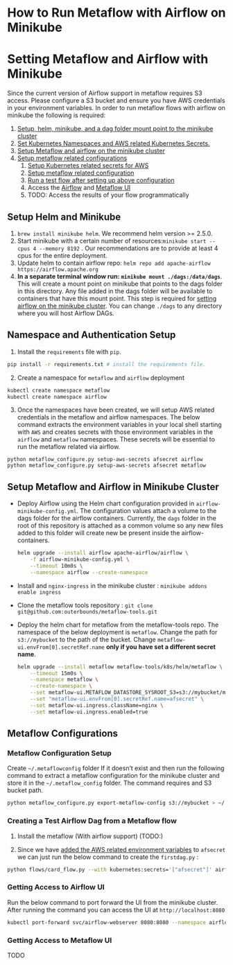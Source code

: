 # How to Run Metaflow with Airflow on Minikube


# Setting Metaflow and Airflow with Minikube

Since the current version of Airflow support in metaflow requires S3 access. Please configure a S3 bucket and ensure you have AWS credentials in your environment variables. In order to run metaflow flows with airflow on minikube the following is required: 

1. [Setup, helm, minikube, and a dag folder mount point to the minikube cluster](#setup-helm-and-minikube)
2. [Set Kubernetes Namespaces and AWS related Kubernetes Secrets.](#authentication)
3. [Setup Metaflow and airflow on the minikube cluster](#setup-metaflow-and-airflow-in-minikube-cluster)
4. [Setup metaflow related configurations](#setting-up-auth-and-metaflow-configurations)
    1. [Setup Kubernetes related secrets for AWS](#authentication-setup)
    2. [Setup metaflow related configuration](#metaflow-configuration-setup)
    3. [Run a test flow after setting up above configuration](#creating-a-test-airflow-dag-from-a-metaflow-flow)
    4. Access the [Airflow](#getting-access-to-airflow-ui) and [Metaflow UI](#getting-access-to-metaflow-ui)
    5. TODO: Access the results of your flow programmatically

## Setup Helm and Minikube

1. `brew install minikube helm`. We recommend helm version >= 2.5.0.
2. Start minikube with a certain number of resources:`minikube start --cpus 4 --memory 8192` . Our recommendations are to provide at least 4 cpus for the entire deployment. 
3. Update helm to contain airflow repo: `helm repo add apache-airflow https://airflow.apache.org`
4. **In a separate terminal window run: ``minikube mount ./dags:/data/dags``**. This will create a mount point on minikube that points to the dags folder in this directory. Any file added in the dags folder will be available to containers that have this mount point. This step is required for [setting airflow on the minikube cluster](#setup-metaflow-and-airflow-in-minikube-cluster). You can change `./dags` to any directory where you will host Airflow DAGs. 

## Namespace and Authentication Setup
1. Install the `requirements` file with `pip`. 
```bash
pip install -r requirements.txt # install the requirements file. 
```
2. Create a namespace for `metaflow` and `airflow` deployment
```bash
kubectl create namespace metaflow
kubectl create namespace airflow
```
3. Once the namespaces have been created, we will setup AWS related credentials in the metaflow and airflow namespaces. The below command extracts the environment variables in your local shell starting with `AWS` and creates secrets with those environment variables in the `airflow` and `metaflow` namespaces. These secrets will be essential to run the metaflow related via airflow. 
```
python metaflow_configure.py setup-aws-secrets afsecret airflow
python metaflow_configure.py setup-aws-secrets afsecret metaflow
```

## Setup Metaflow and Airflow in Minikube Cluster

- Deploy Airflow using the Helm chart configuration provided in `airflow-minikube-config.yml`. The configuration values attach a volume to the dags folder for the airflow containers. Currently, the `dags` folder in the root of this repository is attached as a common volume so any new files added to this folder will create new be present inside the airflow-containers.
    
    ```bash
    helm upgrade --install airflow apache-airflow/airflow \
        -f airflow-minikube-config.yml \
        --timeout 10m0s \
        --namespace airflow --create-namespace
    ```
- Install and `nginx-ingress` in the minikube cluster : `minikube addons enable ingress`
- Clone the metaflow tools repository : `git clone git@github.com:outerbounds/metaflow-tools.git`
- Deploy the helm chart for metaflow from the metaflow-tools repo. The namespace of the below deployment is `metaflow`. Change the path for `s3://mybucket` to the path of the bucket. Change `metaflow-ui.envFrom[0].secretRef.name` **only if you have set a different secret name**. 
    
    ```bash
    helm upgrade --install metaflow metaflow-tools/k8s/helm/metaflow \
    	--timeout 15m0s \
    	--namespace metaflow \
    	--create-namespace \
        --set metaflow-ui.METAFLOW_DATASTORE_SYSROOT_S3=s3://mybucket/metaflow \
        --set "metaflow-ui.envFrom[0].secretRef.name=afsecret" \
        --set metaflow-ui.ingress.className=nginx \
        --set metaflow-ui.ingress.enabled=true
    ```
    

## Metaflow Configurations

### Metaflow Configuration Setup

Create `~/.metaflowconfig` folder If it doesn’t exist and then run the following command to extract a metaflow configuration for the minikube cluster and store it in the `~/.metaflow_config` folder. The command requires and S3 bucket path. 

```bash
python metaflow_configure.py export-metaflow-config s3://mybucket > ~/.metaflowconfig/config.json
```

### Creating a Test Airflow Dag from a Metaflow flow
1. Install the metaflow (With airflow support) (TODO:)

2. Since we have [added the AWS related environment variables](#authentication-setup) to `afsecret` we can just run the below command to create the `firstdag.py`  :

```bash
python flows/card_flow.py --with kubernetes:secrets='["afsecret"]' airflow create dags/firstdag.py
```

### Getting Access to Airflow UI
Run the below command to port forward the UI from the minikube cluster. After running the command you can access the UI at `http://localhost:8080`
```bash
kubectl port-forward svc/airflow-webserver 8080:8080 --namespace airflow
```

### Getting Access to Metaflow UI
TODO